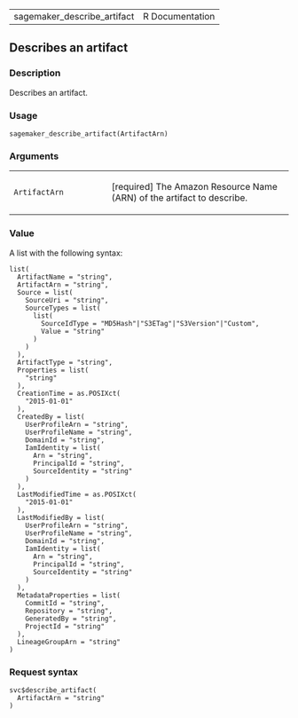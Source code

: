 <table style="width: 100%;">
<tbody>
<tr class="odd">
<td>sagemaker_describe_artifact</td>
<td style="text-align: right;">R Documentation</td>
</tr>
</tbody>
</table>

## Describes an artifact

### Description

Describes an artifact.

### Usage

    sagemaker_describe_artifact(ArtifactArn)

### Arguments

<table>
<colgroup>
<col style="width: 35%" />
<col style="width: 65%" />
</colgroup>
<tbody>
<tr class="odd">
<td><code
id="sagemaker_describe_artifact_:_ArtifactArn">ArtifactArn</code></td>
<td><p>[required] The Amazon Resource Name (ARN) of the artifact to
describe.</p></td>
</tr>
</tbody>
</table>

### Value

A list with the following syntax:

    list(
      ArtifactName = "string",
      ArtifactArn = "string",
      Source = list(
        SourceUri = "string",
        SourceTypes = list(
          list(
            SourceIdType = "MD5Hash"|"S3ETag"|"S3Version"|"Custom",
            Value = "string"
          )
        )
      ),
      ArtifactType = "string",
      Properties = list(
        "string"
      ),
      CreationTime = as.POSIXct(
        "2015-01-01"
      ),
      CreatedBy = list(
        UserProfileArn = "string",
        UserProfileName = "string",
        DomainId = "string",
        IamIdentity = list(
          Arn = "string",
          PrincipalId = "string",
          SourceIdentity = "string"
        )
      ),
      LastModifiedTime = as.POSIXct(
        "2015-01-01"
      ),
      LastModifiedBy = list(
        UserProfileArn = "string",
        UserProfileName = "string",
        DomainId = "string",
        IamIdentity = list(
          Arn = "string",
          PrincipalId = "string",
          SourceIdentity = "string"
        )
      ),
      MetadataProperties = list(
        CommitId = "string",
        Repository = "string",
        GeneratedBy = "string",
        ProjectId = "string"
      ),
      LineageGroupArn = "string"
    )

### Request syntax

    svc$describe_artifact(
      ArtifactArn = "string"
    )
